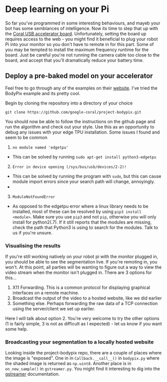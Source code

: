 # Deep learning on your Pi
So far you've programmed in some interesting behaviours, and mayeb your bot has some semblances of intelligence.  Now its time to step that up with the [Coral USB accelerator board](https://coral.ai/docs/accelerator/get-started "DeEp LeArNiNg").  Unfortunately, setting the board up requires access to the web - you might find it beneficial to plug your robot Pi into your monitor so you don't have to remote in for this part.  Some of you may be tempted to install the maximum frequency runtime for the board.  Just be careful you're not running the camera cable too close to the board, and accept that you'll dramatically reduce your battery time.

## Deploy a pre-baked model on your accelerator

Feel free to go through any of the examples on their [website](https://coral.ai/examples/#project-tutorials "examples").  I've tried the BodyPix example and its pretty cool.

Begin by cloning the repository into a directory of your choice

`git clone https://github.com/google-coral/project-bodypix.git`

You should now be able to follow the instructions on the github page and run the algorithm and check out your style.  Use this as an opportunity to debug any issues with your edge TPU installation.  Some issues I found and seem to be common
1.  `no module named 'edgetpu'`
- This can be solved by running `sudo apt-get install python3-edgetpu`

2. `Error in device opening (/sys/bus/usb/devices/2-2)!`
- This can be solved by running the program with `sudo`, but this can cause module import errors since your search path will change, annoyingly.
-

3. `ModuleNotFoundError`
- As opposed to the edgetpu error where a linux library needs to be installed, most of these can be resolved by using `pip3 install <module>`.  Make sure you use `pip3` and not `pip`, otherwise you will only install for python2(.7).  If it still reports that the modules are missing, check the path that Python3 is using to search for the modules.  Talk to us if you're unsure.

### Visualising the results

If you're still working natively on your robot pi with the monitor plugged in, you should be able to see the segmentation live.  If you're remoting in, you won't.  At this point, all parties will be wanting to figure out a way to view the video stream when the monitor isn't plugged in.  There are 3 options for this...
1. X11 Forwarding.  This is a common protocol for displaying graphical interfaces on a remote machine.
2. Broadcast the output of the video to a hosted website, like we did earlier
3. Something else.  Perhaps forwarding the raw data of a TCP connection using the server/client we set up earlier.

Here I will talk about option 2.  You're very welcome to try the other options (1 is fairly simple, 3 is not as difficult as I expected) - let us know if you want some help.

### Broadcasting your segmentation to a locally hosted website
Looking inside the project-bodypix repo, there are a couple of places where the image is "exposed".  One in in `Callback.__call__()` in `bodypix.py` where the shaded image is returned as `np.uint8`.  Another place is in `on_new_sample()` in `gstreamer.py`.  You might find it interesting to dig into the [gstreamer](https://gstreamer.freedesktop.org/ "gstreamer") documentation.
